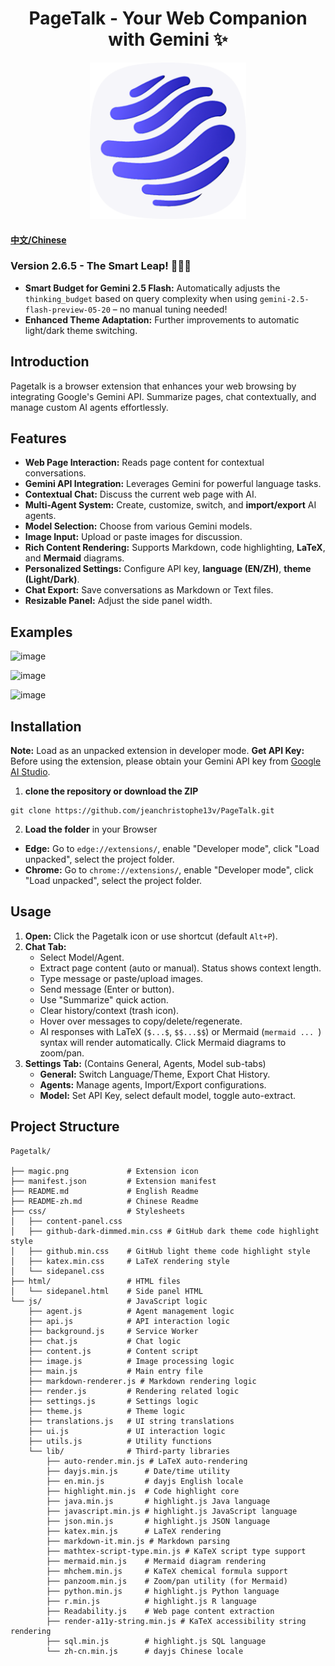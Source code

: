<h1 align="center">
  <strong>PageTalk - Your Web Companion with Gemini ✨</strong>
</h1>

<p align="center">
  <a href="https://github.com/jeanchristophe13v/PageTalk"> <!-- Replace with your repo link if available -->
    <img src="magic.png?raw=true" alt="Pagetalk Icon" title="Pagetalk Icon" width="250">
  </a>
</p>

#### [中文/Chinese](README-zh.md)

### Version 2.6.5 - The Smart Leap! 🎉🎉🎉

*   **Smart Budget for Gemini 2.5 Flash:** Automatically adjusts the `thinking_budget` based on query complexity when using `gemini-2.5-flash-preview-05-20` – no manual tuning needed!
*   **Enhanced Theme Adaptation:** Further improvements to automatic light/dark theme switching.

## Introduction

Pagetalk is a browser extension that enhances your web browsing by integrating Google's Gemini API. Summarize pages, chat contextually, and manage custom AI agents effortlessly.


## Features

*   **Web Page Interaction:** Reads page content for contextual conversations.
*   **Gemini API Integration:** Leverages Gemini for powerful language tasks.
*   **Contextual Chat:** Discuss the current web page with AI.
*   **Multi-Agent System:** Create, customize, switch, and **import/export** AI agents.
*   **Model Selection:** Choose from various Gemini models.
*   **Image Input:** Upload or paste images for discussion.
*   **Rich Content Rendering:** Supports Markdown, code highlighting, **LaTeX**, and **Mermaid** diagrams.
*   **Personalized Settings:** Configure API key, **language (EN/ZH)**, **theme (Light/Dark)**.
*   **Chat Export:** Save conversations as Markdown or Text files.
*   **Resizable Panel:** Adjust the side panel width.

## Examples
![image](https://github.com/user-attachments/assets/4aa393e4-659d-433a-9d4c-583217c95158)

![image](https://github.com/user-attachments/assets/0dc31cbc-b714-4037-8185-cba15f7e4238)

![image](https://github.com/user-attachments/assets/58256468-0ce8-476b-9383-e9dab566dd24)




## Installation

**Note:** Load as an unpacked extension in developer mode.
**Get API Key:** Before using the extension, please obtain your Gemini API key from [Google AI Studio](https://aistudio.google.com).

1. **clone the repository or download the ZIP**
```
git clone https://github.com/jeanchristophe13v/PageTalk.git
```

2. **Load the folder** in your Browser
- **Edge:** Go to `edge://extensions/`, enable "Developer mode", click "Load unpacked", select the project folder.
- **Chrome:** Go to `chrome://extensions/`, enable "Developer mode", click "Load unpacked", select the project folder.

## Usage

1.  **Open:** Click the Pagetalk icon or use shortcut (default `Alt+P`).
2.  **Chat Tab:**
    *   Select Model/Agent.
    *   Extract page content (auto or manual). Status shows context length.
    *   Type message or paste/upload images.
    *   Send message (Enter or button).
    *   Use "Summarize" quick action.
    *   Clear history/context (trash icon).
    *   Hover over messages to copy/delete/regenerate.
    *   AI responses with LaTeX (`$...$`, `$$...$$`) or Mermaid (```mermaid ... ```) syntax will render automatically. Click Mermaid diagrams to zoom/pan.
3.  **Settings Tab:** (Contains General, Agents, Model sub-tabs)
    *   **General:** Switch Language/Theme, Export Chat History.
    *   **Agents:** Manage agents, Import/Export configurations.
    *   **Model:** Set API Key, select default model, toggle auto-extract.

## Project Structure

```
Pagetalk/

├── magic.png             # Extension icon
├── manifest.json         # Extension manifest
├── README.md             # English Readme
├── README-zh.md          # Chinese Readme
├── css/                  # Stylesheets
│   ├── content-panel.css
│   ├── github-dark-dimmed.min.css # GitHub dark theme code highlight style
│   ├── github.min.css    # GitHub light theme code highlight style
│   ├── katex.min.css     # LaTeX rendering style
│   └── sidepanel.css
├── html/                 # HTML files
│   └── sidepanel.html    # Side panel HTML
└── js/                   # JavaScript logic
    ├── agent.js          # Agent management logic
    ├── api.js            # API interaction logic
    ├── background.js     # Service Worker
    ├── chat.js           # Chat logic
    ├── content.js        # Content script
    ├── image.js          # Image processing logic
    ├── main.js           # Main entry file
    ├── markdown-renderer.js # Markdown rendering logic
    ├── render.js         # Rendering related logic
    ├── settings.js       # Settings logic
    ├── theme.js          # Theme logic
    ├── translations.js   # UI string translations
    ├── ui.js             # UI interaction logic
    ├── utils.js          # Utility functions
    └── lib/              # Third-party libraries
        ├── auto-render.min.js # LaTeX auto-rendering
        ├── dayjs.min.js      # Date/time utility
        ├── en.min.js         # dayjs English locale
        ├── highlight.min.js  # Code highlight core
        ├── java.min.js       # highlight.js Java language
        ├── javascript.min.js # highlight.js JavaScript language
        ├── json.min.js       # highlight.js JSON language
        ├── katex.min.js      # LaTeX rendering
        ├── markdown-it.min.js # Markdown parsing
        ├── mathtex-script-type.min.js # KaTeX script type support
        ├── mermaid.min.js    # Mermaid diagram rendering
        ├── mhchem.min.js     # KaTeX chemical formula support
        ├── panzoom.min.js    # Zoom/pan utility (for Mermaid)
        ├── python.min.js     # highlight.js Python language
        ├── r.min.js          # highlight.js R language
        ├── Readability.js    # Web page content extraction
        ├── render-a11y-string.min.js # KaTeX accessibility string rendering
        ├── sql.min.js        # highlight.js SQL language
        └── zh-cn.min.js      # dayjs Chinese locale

